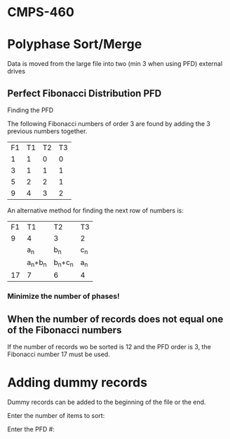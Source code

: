 # CMPS-460
<html>
<head> <title>Polyphase Sort/Merge using Perfect Fibonacci Distribution</title></head>
<body>
 
 <h1>Polyphase Sort/Merge</h1>
  <p>Data is moved from the large file into two (min 3 when using PFD) external drives</p>
 
 <h2>Perfect Fibonacci Distribution PFD</h2>
  <p>Finding the PFD</p>
  <p>The following Fibonacci numbers of order 3 are found by adding the 3 previous numbers together.</p>
  <table>
  <tr>
  <td>F1</td><td>T1</td><td>T2</td><td>T3</td>
  </tr>
  <tr>
  <td>1</td><td>1</td><td>0</td><td>0</td>
  </tr>
  <tr>
  <td>3</td><td>1</td><td>1</td><td>1</td>
  </tr>
  <tr>
  <td>5</td><td>2</td><td>2</td><td>1</td>
  </tr>
  <tr>
  <td>9</td><td>4</td><td>3</td><td>2</td>
  </tr>
  </table>
  <p>An alternative method for finding the next row of numbers is:</p>
  <table>
  <tr>
  <td>F1</td><td>T1</td><td>T2</td><td>T3</td>
  </tr>
  <tr>
  <td>9</td><td>4</td><td>3</td><td>2</td>
  </tr>
  <tr>
  <td></td><td>a<sub>n</sub></td><td>b<sub>n</sub></td><td>c<sub>n</sub></td>
  </tr>
  <tr>
  <td></td><td>a<sub>n</sub>+b<sub>n</sub></td><td>b<sub>n</sub>+c<sub>n</sub></td><td>a<sub>n</sub></td>
  </tr>
  <tr>
  <td>17</td><td>7</td><td>6</td><td>4</td>
  </tr>
  </table>
  <h3>Minimize the number of phases!</h3>
  <h2>When the number of records does not equal one of the Fibonacci numbers</h2>
  <p>If the number of records wo be sorted is 12 and the PFD order is 3, the 
  Fibonacci number 17 must be used.
  <h1>Adding dummy records</h1>
  <p>Dummy records can be added to the beginning of the file or the end.</p>
<p>Enter the number of items to sort:</p>

 
<p>Enter the PFD #:</p>
</body>
</html>
